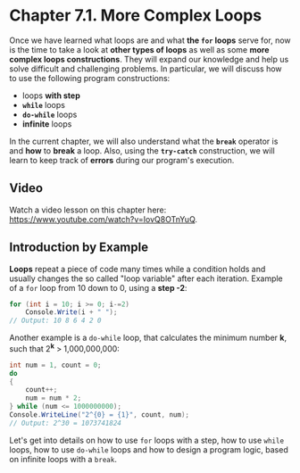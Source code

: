 # Chapter 7.1. More Complex Loops

Once we have learned what loops are and what **the `for` loops** serve for, now is the time to take a look at **other types of loops** as well as some **more complex loops constructions**. They will expand our knowledge and help us solve difficult and challenging problems. In particular, we will discuss how to use the following program constructions:

  * loops **with step**
  * **`while`** loops
  * **`do-while`** loops
  * **infinite** loops

In the current chapter, we will also understand what the **`break`** operator is and **how** to **break** a loop. Also, using the **`try-catch`** construction, we will learn to keep track of **errors** during our program's execution.

## Video

Watch a video lesson on this chapter here: https://www.youtube.com/watch?v=IovQ8OTnYuQ.

## Introduction by Example

**Loops** repeat a piece of code many times while a condition holds and usually changes the so called "loop variable" after each iteration. Example of a `for` loop from 10 down to 0, using a **step -2**:

```csharp
for (int i = 10; i >= 0; i-=2)
    Console.Write(i + " ");
// Output: 10 8 6 4 2 0
```

Another example is a `do-while` loop, that calculates the minimum number **k**, such that 2<sup>**k**</sup> > 1,000,000,000:

```csharp
int num = 1, count = 0;
do
{
    count++;
    num = num * 2;
} while (num <= 1000000000);
Console.WriteLine("2^{0} = {1}", count, num);
// Output: 2^30 = 1073741824
```

Let's get into details on how to use `for` loops with a step, how to use `while` loops, how to use `do-while` loops and how to design a program logic, based on infinite loops with a `break`.
